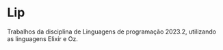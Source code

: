 # Lip
Trabalhos da disciplina de Linguagens de programação 2023.2, utilizando as linguagens Elixir e Oz.
